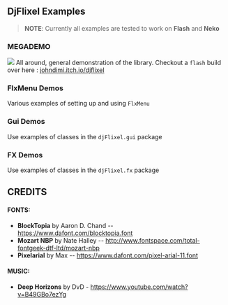 ## DjFlixel Examples

>**NOTE**: Currently all examples are tested to work on **Flash** and **Neko**


### MEGADEMO

![](https://i.imgur.com/RapofVf.png)
All around, general demonstration of the library.
Checkout a `flash` build over here : [johndimi.itch.io/djflixel](https://johndimi.itch.io/djflixel)

### FlxMenu Demos
Various examples of setting up and using `FlxMenu`

### Gui Demos
Use examples of classes in the `djFlixel.gui` package

### FX Demos
Use examples of classes in the `djFlixel.fx` package


## CREDITS

#### FONTS:

- **BlockTopia** by Aaron D. Chand -- https://www.dafont.com/blocktopia.font
- **Mozart NBP** by Nate Halley -- http://www.fontspace.com/total-fontgeek-dtf-ltd/mozart-nbp
- **Pixelarial** by Max -- https://www.dafont.com/pixel-arial-11.font

#### MUSIC:
- **Deep Horizons** by DvD - https://www.youtube.com/watch?v=B49GBo7ezYg

